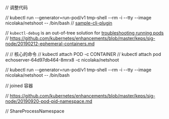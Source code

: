// 调整代码

// kubectl run --generator=run-pod/v1 tmp-shell --rm -i --tty --image nicolaka/netshoot -- /bin/bash
// [sample-cli-plugin](https://github.com/kubernetes/sample-cli-plugin)

// `kubectl-debug` is an out-of-tree solution for [troubleshooting running pods](https://github.com/kubernetes/community/blob/master/contributors/design-proposals/node/troubleshoot-running-pods.md)
// https://github.com/kubernetes/enhancements/blob/master/keps/sig-node/20190212-ephemeral-containers.md

// // 核心的命令
// kubectl attach POD -c CONTAINER
// kubectl attach pod echoserver-64d97db464-8mrx8 -c nicolaka/netshoot

// kubectl run --generator=run-pod/v1 tmp-shell --rm -i --tty --image nicolaka/netshoot -- /bin/bash

// joined 容器

// https://github.com/kubernetes/enhancements/blob/master/keps/sig-node/20190920-pod-pid-namespace.md

// ShareProcessNamespace